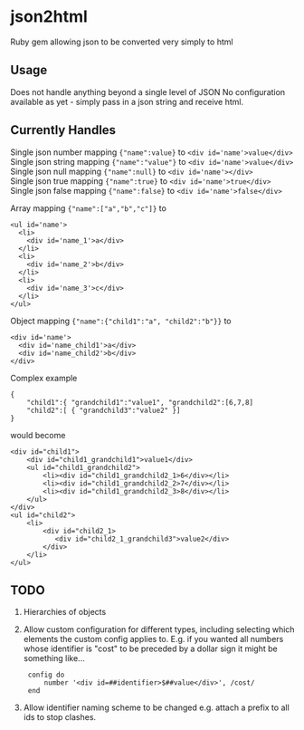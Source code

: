 # json2html
Ruby gem allowing json to be converted very simply to html

## Usage
Does not handle anything beyond a single level of JSON
No configuration available as yet - simply pass in a json string and receive html.

## Currently Handles
Single json number mapping `{"name":value}` to `<div id='name'>value</div>`  
Single json string mapping `{"name":"value"}` to `<div id='name'>value</div>`  
Single json null mapping `{"name":null}` to `<div id='name'></div>`  
Single json true mapping `{"name":true}` to `<div id='name'>true</div>`  
Single json false mapping `{"name":false}` to `<div id='name'>false</div>`  

Array mapping `{"name":["a","b","c"]}` to  
  
    <ul id='name'>  
      <li>  
        <div id='name_1'>a</div>  
      </li>  
      <li>  
        <div id='name_2'>b</div>  
      </li>  
      <li>  
        <div id='name_3'>c</div>  
      </li>  
    </ul>  
    
Object mapping `{"name":{"child1":"a", "child2":"b"}}` to

    <div id='name'>
      <div id='name_child1'>a</div>
      <div id='name_child2'>b</div>
    </div>  
    
Complex example

    {
        "child1":{ "grandchild1":"value1", "grandchild2":[6,7,8]
        "child2":[ { "grandchild3":"value2" }]
    }
    
would become

    <div id="child1">
        <div id="child1_grandchild1">value1</div>
        <ul id="child1_grandchild2">
            <li><div id="child1_grandchild2_1>6</div></li>
            <li><div id="child1_grandchild2_2>7</div></li>
            <li><div id="child1_grandchild2_3>8</div></li>
        </ul>
    </div>
    <ul id="child2">
        <li>
            <div id="child2_1>
               <div id="child2_1_grandchild3">value2</div>     
            </div>
        </li>
    </ul>

## TODO
1. Hierarchies of objects

2. Allow custom configuration for different types, including selecting which elements the custom config applies to. E.g. if
you wanted all numbers whose identifier is "cost" to be preceded by a dollar sign it might be something like...  

        config do  
            number '<div id=##identifier>$##value</div>', /cost/  
        end
        
3. Allow identifier naming scheme to be changed e.g. attach a prefix to all ids to stop clashes.
 
